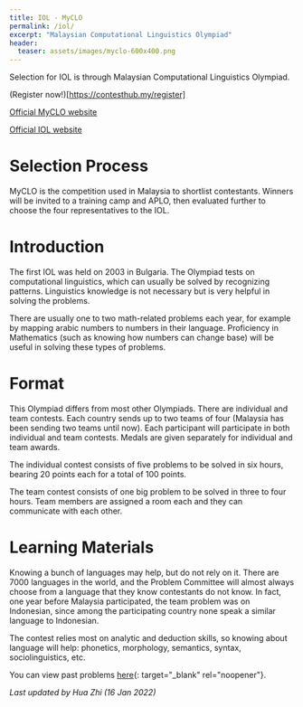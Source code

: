 ```yaml
---
title: IOL - MyCLO
permalink: /iol/
excerpt: "Malaysian Computational Linguistics Olympiad"
header:
  teaser: assets/images/myclo-600x400.png
---
```


Selection for IOL is through Malaysian Computational Linguistics Olympiad.

(Register now!)[https://contesthub.my/register]

[Official MyCLO website](https://myclo.my/)

[Official IOL website](https://ioling.org/)

# Selection Process

MyCLO is the competition used in Malaysia to shortlist contestants. Winners will be invited to a training camp and APLO, then evaluated further to choose the four representatives to the IOL.

# Introduction

The first IOL was held on 2003 in Bulgaria. The Olympiad tests on computational linguistics, which can usually be solved by recognizing patterns. Linguistics knowledge is not necessary but is very helpful in solving the problems.

There are usually one to two math-related problems each year, for example by mapping arabic numbers to numbers in their language. Proficiency in Mathematics (such as knowing how numbers can change base) will be useful in solving these types of problems.

# Format

This Olympiad differs from most other Olympiads. There are individual and team contests. Each country sends up to two teams of four (Malaysia has been sending two teams until now). Each participant will participate in both individual and team contests. Medals are given separately for individual and team awards.

The individual contest consists of five problems to be solved in six hours, bearing 20 points each for a total of 100 points.

The team contest consists of one big problem to be solved in three to four hours. Team members are assigned a room each and they can communicate with each other.

# Learning Materials

Knowing a bunch of languages may help, but do not rely on it. There are 7000 languages in the world, and the Problem Committee will almost always choose from a language that they know contestants do not know. In fact, one year before Malaysia participated, the team problem was on Indonesian, since among the participating country none speak a similar language to Indonesian.

The contest relies most on analytic and deduction skills, so knowing about language will help: phonetics, morphology, semantics, syntax, sociolinguistics, etc.

You can view past problems [here](https://ioling.org/problems/){: target="_blank" rel="noopener"}.

*Last updated by Hua Zhi (16 Jan 2022)*

